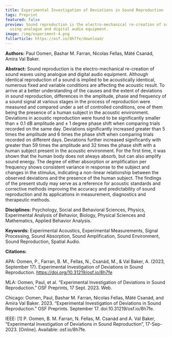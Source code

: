 ```yaml
---
title: Experimental Investigation of Deviations in Sound Reproduction
tags: Preprint
featured: false
preview: Sound reproduction is the electro-mechanical re-creation of sound waves
  using analogue and digital audio equipment.
image: /img/experiment-4.png
fullarticle: https://osf.io/8h7fe/download/
---
```

**Authors:** Paul Oomen, Bashar M. Farran, Nicolas Fellas, Máté Csanád, Amira Val Baker.

**Abstract:** Sound reproduction is the electro-mechanical re-creation of sound waves using analogue and digital audio equipment. Although identical reproduction of a sound is implied to be acoustically identical, numerous fixed and variable conditions are affecting the acoustic result. To arrive at a better understanding of the causes and the extent of deviations in sound reproduction, differences in the amplitude, phase and frequency of a sound signal at various stages in the process of reproduction were measured and compared under a set of controlled conditions, one of them being the presence of a human subject in the acoustic environment. Deviations in acoustic reproduction were found to be significantly smaller than ± 0.1 dB amplitude and ± 1 degree phase shift when comparing trials recorded on the same day. Deviations significantly increased greater than 5 times the amplitude and 6 times the phase shift when comparing trials recorded on different days. Deviations further increased significantly with greater than 59 times the amplitude and 32 times the phase shift with a human subject present in the acoustic environment. For the first time, it was shown that the human body does not always absorb, but can also amplify sound energy. The degree of either absorption or amplification per frequency shows consistent variance in response to the subject and changes in the stimulus, indicating a non-linear relationship between the observed deviations and the presence of the human subject. The findings of the present study may serve as a reference for acoustic standards and corrective methods improving the accuracy and predictability of sound reproduction and its applications in measurement, diagnostics and therapeutic methods.

**Disciplines:** Psychology, Social and Behavioral Sciences, Physics, Experimental Analysis of Behavior, Biology, Physical Sciences and Mathematics, Applied Behavior Analysis.

**Keywords:** Experimental Acoustics, Experimental Measurements, Signal Processing, Sound Absorption, Sound Amplification, Sound Environment, Sound Reproduction, Spatial Audio.

**Citations:**

APA: Oomen, P., Farran, B. M., Fellas, N., Csanád, M., & Val Baker, A. (2023, September 17). Experimental Investigation of Deviations in Sound Reproduction. https://doi.org/10.31219/osf.io/8h7fe

MLA: Oomen, Paul, et al. “Experimental Investigation of Deviations in Sound Reproduction.” OSF Preprints, 17 Sept. 2023. Web.

Chicago: Oomen, Paul, Bashar M. Farran, Nicolas Fellas, Máté Csanád, and Amira Val Baker. 2023. “Experimental Investigation of Deviations in Sound Reproduction.” OSF Preprints. September 17. doi:10.31219/osf.io/8h7fe.

IEEE: \[1] P. Oomen, B. M. Farran, N. Fellas, M. Csanád and A. Val Baker, “Experimental Investigation of Deviations in Sound Reproduction”, 17-Sep-2023. \[Online]. Available: osf.io/8h7fe.
